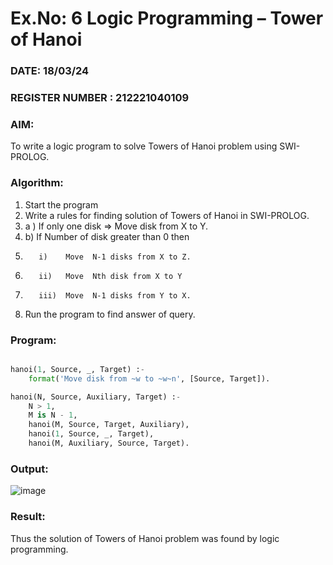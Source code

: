 # Ex.No: 6   Logic Programming – Tower of Hanoi 
### DATE: 18/03/24                                                                           
### REGISTER NUMBER : 212221040109
### AIM: 
To  write  a logic program  to solve Towers of Hanoi problem  using SWI-PROLOG. 
### Algorithm:
1. Start the program
2.  Write a rules for finding solution of Towers of Hanoi in SWI-PROLOG.
3.  a )	If only one disk  => Move disk from X to Y.
4.  b)	If Number of disk greater than 0 then
5.        i)	Move  N-1 disks from X to Z.
6.        ii)	Move  Nth disk from X to Y
7.        iii)	Move  N-1 disks from Y to X.
8. Run the program  to find answer of  query.

### Program:
```py

hanoi(1, Source, _, Target) :-
    format('Move disk from ~w to ~w~n', [Source, Target]).

hanoi(N, Source, Auxiliary, Target) :-
    N > 1,
    M is N - 1,
    hanoi(M, Source, Target, Auxiliary),
    hanoi(1, Source, _, Target),
    hanoi(M, Auxiliary, Source, Target).
```


### Output:

![image](https://github.com/nagaraj6618/AI_Lab_2023-24/assets/127173574/6cee3331-a593-4562-864d-2c43ed451f6a)


### Result:
Thus the solution of Towers of Hanoi problem was found by logic programming.
